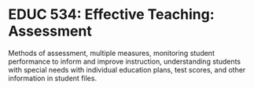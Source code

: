 # EDUC 534: Effective Teaching: Assessment

Methods of assessment, multiple measures, monitoring student performance to inform and improve instruction, understanding students with special needs with individual education plans, test scores, and other information in student files.